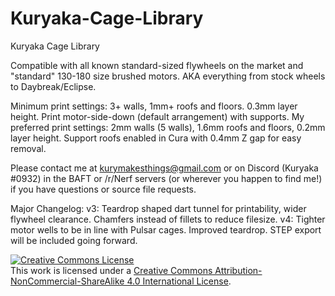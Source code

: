 # Kuryaka-Cage-Library
Kuryaka Cage Library

Compatible with all known standard-sized flywheels on the market and "standard" 130-180 size brushed motors. AKA everything from stock wheels to Daybreak/Eclipse. 

Minimum print settings: 3+ walls, 1mm+ roofs and floors. 0.3mm layer height. Print motor-side-down (default arrangement) with supports.
My preferred print settings: 2mm walls (5 walls), 1.6mm roofs and floors, 0.2mm layer height. Support roofs enabled in Cura with 0.4mm Z gap for easy removal. 

Please contact me at kurymakesthings@gmail.com or on Discord (Kuryaka #0932) in the BAFT or /r/Nerf servers (or wherever you happen to find me!) if you have questions or source file requests. 

Major Changelog: 
v3: Teardrop shaped dart tunnel for printability, wider flywheel clearance. Chamfers instead of fillets to reduce filesize. 
v4: Tighter motor wells to be in line with Pulsar cages. Improved teardrop. STEP export will be included going forward.  

<a rel="license" href="http://creativecommons.org/licenses/by-nc-sa/4.0/"><img alt="Creative Commons License" style="border-width:0" src="https://i.creativecommons.org/l/by-nc-sa/4.0/88x31.png" /></a><br />This work is licensed under a <a rel="license" href="http://creativecommons.org/licenses/by-nc-sa/4.0/">Creative Commons Attribution-NonCommercial-ShareAlike 4.0 International License</a>.

